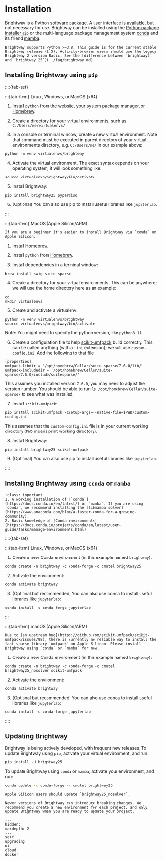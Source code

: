 # Installation

Brightway is a Python software package. A user interface [is available](./ui.md), but not necessary for use. Brightway can be installed using the [Python package installer `pip`](https://pypi.org/project/pip/) or the multi-language package management system [conda](https://docs.conda.io/en/latest/) and its friend [mamba](https://mamba.readthedocs.io/en/latest/).

```{note}
Brightway supports Python >=3.8. This guide is for the current stable Brightway release (2.5); Activity-browser users should use the legacy Brightway 2 version Basic. See the [difference between `brightway2` and `brightway 25`](../faq/brightway.md).
```

## Installing Brightway using `pip`

::::{tab-set}

:::{tab-item} Linux, Windows, or MacOS (x64)

1. Install `python` from [the website](https://www.python.org/downloads/), your system package manager, or [Homebrew](https://docs.brew.sh/Homebrew-and-Python).

2. Create a directory for your virtual environments, such as `C:/Users/me/virtualenvs/`

3. In a console or terminal window, create a new virtual environment. Note that command must be executed in parent directory of your virtual environments directory, e.g. `C:/Users/me/` in our example above:

```console
python -m venv virtualenvs/brightway
```

4. Activate the virtual environment. The exact syntax depends on your operating system; it will look something like:

```console
source virtualenvs/brightway/bin/activate
```

5. Install Brightway:

```console
pip install brightway25 pypardiso
```

6. (Optional) You can also use pip to install useful libraries like `jupyterlab`.

:::

:::{tab-item} MacOS (Apple Silicon/ARM)

```{note}
If you are a beginner it's easier to install Brightway via `conda` on Apple Silicon.
```

1. Install [Homebrew](https://docs.brew.sh/Installation).

2. Install `python` from [Homebrew](https://docs.brew.sh/Homebrew-and-Python).

3. Install dependencies in a terminal window:

```console
brew install swig suite-sparse
```

4. Create a directory for your virtual environments. This can be anywhere; we will use the home directory here as an example:

```console
cd
mkdir virtualenvs
```

5. Create and activate a virtualenv:

```console
python -m venv virtualenvs/brightway
source virtualenvs/brightway/bin/activate
```

Note: You might need to specify the python version, like `python3.11`.

6. Create a configuration file to help [scikit-umfpack](https://pypi.org/project/scikit-umfpack/) build correctly. This can be called anything (with a `.ini` extension); we will use `custom-config.ini`. Add the following to that file:

```
[properties]
umfpack-libdir = '/opt/homebrew/Cellar/suite-sparse/7.6.0/lib/'
umfpack-includedir = '/opt/homebrew/Cellar/suite-sparse/7.6.0/include/suitesparse/'
```

This assumes you installed version `7.6.0`, you may need to adjust the version number. You should be able to run `ls /opt/homebrew/Cellar/suite-sparse/` to see what was installed.

7. Install `scikit-umfpack`:

```console
pip install scikit-umfpack -Csetup-args=--native-file=$PWD/custom-config.ini
```

This assumes that the `custom-config.ini` file is in your current working directory (`PWD` means print working directory).

8. Install Brightway:

```console
pip install brightway25 scikit-umfpack
```

9. (Optional) You can also use pip to install useful libraries like `jupyterlab`.

::::

## Installing Brightway using `conda` or `mamba`

```{admonition} Prerequisites
:class: important
1. A working installation of [`conda`](https://docs.conda.io/en/latest/) or `mamba`. If you are using `conda`, we recommend installing the [libmamba solver](https://www.anaconda.com/blog/a-faster-conda-for-a-growing-community).
2. Basic knowledge of [Conda environments](https://docs.conda.io/projects/conda/en/latest/user-guide/tasks/manage-environments.html)
```

::::{tab-set}

:::{tab-item} Linux, Windows, or MacOS (x64)

1. Create a new Conda environment (in this example named `brightway`):

```console
conda create -n brightway -c conda-forge -c cmutel brightway25
```

2. Activate the environment:

```console
conda activate brightway
```

3. (Optional but recommended) You can also use conda to install useful libraries like `jupyterlab`:

```console
conda install -c conda-forge jupyterlab
```

:::

:::{tab-item} macOS (Apple Silicon/ARM)

```{note}
Due to [an upstream bug](https://github.com/scikit-umfpack/scikit-umfpack/issues/98), there is currently no reliable way to install the fast sparse library `umfpack` on Apple Silicon. Please install Brightway using `conda` or `mamba` for now.
```

1. Create a new Conda environment (in this example named `brightway`):

```
conda create -n brightway -c conda-forge -c cmutel brightway25_nosolver scikit-umfpack
```

2. Activate the environment:

```
conda activate brightway
```

3. (Optional but recommended) You can also use conda to install useful libraries like `jupyterlab`:

```console
conda install -c conda-forge jupyterlab
```

::::

## Updating Brightway

Brightway is being actively developed, with frequent new releases. To update Brightway using `pip`, activate your virtual environment, and run:

```console
pip install -U brightway25
```

To update Brightway using `conda` or `mamba`, activate your environment, and run:

``` bash
conda update -c conda-forge -c cmutel brightway25
```

```{warning}
Apple Silicon users should update `brightway25_nosolver`.
```

```{warning}
Newer versions of Brightway can introduce breaking changes. We recommend you create a new environment for each project, and only update Brightway when you are ready to update your project.
```

```{toctree}
---
hidden:
maxdepth: 2
---
self
upgrading
ui
cloud
docker
```
